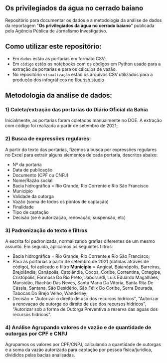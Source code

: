 ## Os privilegiados da água no cerrado baiano
Repositório para documentar os dados e a metodologia da análise de dados da reportagem "**Os privilegiados da água no cerrado baiano**" publicada pela Agência Pública de Jornalismo Investigativo.

## Como utilizar este repositório:
* Em `dados` estão as portarias em formato CSV;
* Em `código` estão os notebooks com os códigos em Python usado para a extração de portarias e para os cálculos de vazão.
* No repositório `visualização` estão os arquivos CSV utilizados para a produção dos infográficos no [flourish.studio](https://flourish.studio/)

## Metodologia da análise de dados:
### 1) Coleta/extração das portarias do Diário Oficial da Bahia
Inicialmente, as portarias foram coletadas manualmente no DOE. A extração com código foi realizada a partir de setembro de 2021;

### 2) Busca de expressões regulares:
A partir do texto das portarias, fizemos a busca por expressões regulares no Excel para extrair alguns elementos de cada portaria, descritos abaixo: 
* Nº da portaria
* Data de publicação
* Documento (CPF ou CNPJ)
* Nome/Razão social
* Bacia hidrográfica = Rio Grande, Rio Corrente e Rio São Francisco
* Município
* Validade da outorga
* Vazão (soma de todos os pontos de captação)
* Finalidade
* Tipo de captação
* Decisão (se é autorização, renovação, suspensão, etc)

### 3) Padronização do texto e filtros
A escrita foi padronizada, normalizando grafias diferentes de um mesmo assunto. Em seguida, aplicamos os seguintes filtros:
* Bacia hidrográfica = Rio Grande, Rio Corrente e Rio São Francisco;
* Para as portarias a partir de setembro de 2021 (obtidas através de código), foi aplicado o filtro **Município** = Angical, Baianópolis, Barreiras, Brejolândia, Canápolis, Catolândia, Cocos, Coribe, Correntina, Cotegipe, Cristópolis, Formosa Do Rio Preto, Jaborandi, Luís Eduardo Magalhães, Mansidão, Riachão Das Neves, Santa Maria Da Vitória, Santa Rita De Cássia, Santana, São Desidério, São Félix Do Coribe, Serra Dourada, Tabocas Do Brejo Velho, Wanderley;
* Decisão = "Autorizar o direito de uso dos recursos hidricos", "Autorizar a renovacao de outorga do direito de uso dos recursos hidricos", "Autorizar sob a forma de Outorga Preventiva a reserva das aguas dos recursos hidricos".

### 4) Análise Agrupando valores de vazão e de quantidade de outorgas por CPF e CNPJ
Agrupamos os valores por CPF/CNPJ, calculando a quantidade de outorgas e a soma da vazão autorizada para captação por pessoa física/jurídica, divididos pelas bacias analisadas.
